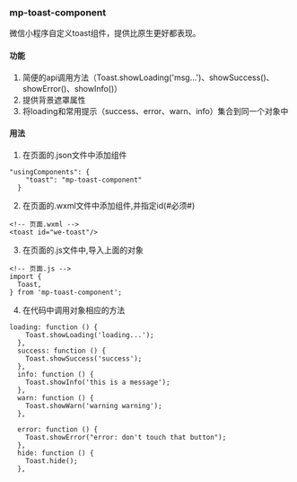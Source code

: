 ### mp-toast-component

微信小程序自定义toast组件，提供比原生更好都表现。

#### 功能
1. 简便的api调用方法（Toast.showLoading('msg...')、showSuccess()、showError()、showInfo()）
2. 提供背景遮罩属性
3. 将loading和常用提示（success、error、warn、info）集合到同一个对象中

#### 用法

1. 在页面的.json文件中添加组件

```
"usingComponents": {
    "toast": "mp-toast-component"
  }
```
2. 在页面的.wxml文件中添加组件,并指定id(#必须#)

```
<!-- 页面.wxml -->
<toast id="we-toast"/>
```

3. 在页面的.js文件中,导入上面的对象

```
<!-- 页面.js -->
import {
  Toast,
} from 'mp-toast-component';
```

4. 在代码中调用对象相应的方法

```
loading: function () {
    Toast.showLoading('loading...');
  },
  success: function () {
    Toast.showSuccess('success');
  },
  info: function () {
    Toast.showInfo('this is a message');
  },
  warn: function () {
    Toast.showWarn('warning warning');
  },

  error: function () {
    Toast.showError("error: don't touch that button");
  },
  hide: function () {
    Toast.hide();
  },

```